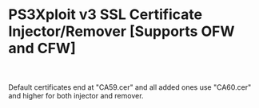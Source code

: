 # PS3Xploit v3 SSL Certificate Injector/Remover [Supports OFW and CFW]
<br><br>
Default certificates end at "CA59.cer" and all added ones use "CA60.cer" and higher for both injector and remover.